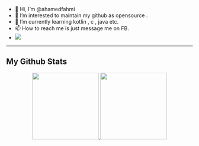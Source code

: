 

- 👋 Hi, I’m @ahamedfahmi
- 👀 I’m interested to maintain my github as opensource .
- 🌱 I’m currently learning kotlin , c , java etc.
- 📫 How to reach me is just message me on FB.
- ![](https://komarev.com/ghpvc/?username=ahamedfahmi&color=green)

<hr>
<h2> My Github Stats </h2>
<div align="center">
  <a href="https://github.com/ahamedfahmi">
  <img height="180em" src="https://github-readme-stats.vercel.app/api?username=ahamedfahmi&show_icons=true&theme=gotham&include_all_commits=true&count_private=true"/>
  <img height="180em" src="https://github-readme-stats.vercel.app/api/top-langs/?username=ahamedfahmi&layout=compact&langs_count=7&theme=gotham"/>
</div>

<!---
ahamedfahmi/ahamedfahmi is a ✨ special ✨ repository because its `README.md` (this file) appears on your GitHub profile.
You can click the Preview link to take a look at your changes.
--->

